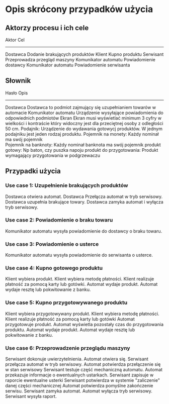 Opis skrócony przypadków użycia
===============================

Aktorzy procesu i ich cele
--------------------------

Aktor                   Cel 
----------- -----------------------------
Dostawca                Dodanie brakujących produktów
Klient                  Kupno produktu
Serwisant               Przeprowadza przegląd maszyny
Komunikator automatu    Powiadomienie dostawcy
Komunikator automatu    Powiadomienie serwisanta

Słownik
-------

Hasło       Opis
----------- -----------------------------
Dostawca                  Dostawca to podmiot zajmujący się uzupełnianiem towarów w automacie
Komunikator automatu      Urządzenie wysyłające powiadomienia do odpowiednich podmiotów
Ekran                     Ekran musi wyświetlać minimum 3 cyfry w wielkości i kontraście który widoczny
                          jest dla przeciętnej osoby z odległości 50 cm.
Podajnik:                 Urządzenie do wydawania gotowycj produktów. W jednym
                          podajniku jest jeden rodzaj produktu.
Pojemnik na monety:	      Każdy nominał ma swój pojemnik				  
Pojemnik na banknoty:     Każdy nominał banknota ma swój pojemnik
produkt gotowy:           Np baton, czy puszka napoju
produkt do przygotowania: Produkt wymagający przygotowania w podgrzewaczu	

Przypadki użycia
----------------

### Use case 1: Uzupełnienie brakujących produktów

Dostawca otwiera automat.
Dostawca Przełącza automat w tryb serwisowy.
Dostawca uzupełnia brakujące towary.
Dostawca zamyka automat i wyłącza tryb serwisowy.

### Use case 2: Powiadomienie o braku towaru

Komunikator automatu wysyła powiadomienie do dostawcy o braku towaru.

### Use case 3: Powiadomienie o usterce

Komunikator automatu wysyła powiadomienie do serwisanta o usterce.

### Use case 4: Kupno gotowego produktu

Klient wybiera produkt.
Klient wybiera metodę płatności.
Klient realizuje płatność za pomocą karty lub gotówki.
Automat wydaje produkt.
Automat wydaje resztę lub pokwitowanie z banku.

### Use case 5: Kupno przygotowywanego produktu

Klient wybiera przygotowywany produkt.
Klient wybiera metodę płatności.
Klient realizuje płatność za pomocą karty lub gotówki
Automat przygotowuje produkt.
Automat wyświetla pozostały czas do przygotowania produktu.
Automat wydaje produkt.
Automat wydaje resztę lub pokwitowanie z banku.

### Use case 6: Przeprowadzenie przeglądu maszyny

Serwisant dokonuje uwierzytelnienia.
Automat otwiera się.
Serwisant przełącza automat w tryb serwisowy.
Automat potwierdza przełączenie się w stan serwisowy
Serwisant testuje część mechaniczną automatu.
Automat przekazuje informacje o ewentualnych ustarkach.
Serwisant zapisuje w raporcie ewentualne usterki
Serwisant potwierdza w systemie "zaliczenie" danej części mechanicznej
Automat potwierdza pomyślne zakończenie serwisu.
Serwisant zamyka automat.
Automat wyłącza tryb serwisowy.
Serwisant wysyła raport.
